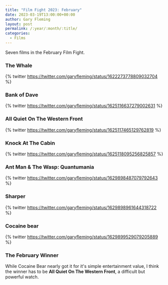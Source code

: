 ```yaml
---
title: "Film Fight 2023: February"
date: 2023-03-19T13:00:00+00:00
author: Gary Fleming
layout: post
permalink: /:year/:month/:title/
categories:
  - Films
---
```


Seven films in the February Film Fight.

### The Whale

{% twitter https://twitter.com/garyfleming/status/1622273778809032704 %}


### Bank of Dave

{% twitter https://twitter.com/garyfleming/status/1625116637279002631 %}

### All Quiet On The Western Front

{% twitter https://twitter.com/garyfleming/status/1625117465129762819 %}

### Knock At The Cabin

{% twitter https://twitter.com/garyfleming/status/1625118095256825857 %}

### Ant Man & The Wasp: Quantumania

{% twitter https://twitter.com/garyfleming/status/1629898487079792643 %}

### Sharper

{% twitter https://twitter.com/garyfleming/status/1629898961644318722 %}

### Cocaine bear

{% twitter https://twitter.com/garyfleming/status/1629899529079205889 %}


### The February Winner

While Cocaine Bear nearly got it for it's simple entertainment value, I think the winner has to be **All Quiet On The Western Front**, a difficult but powerful watch.
